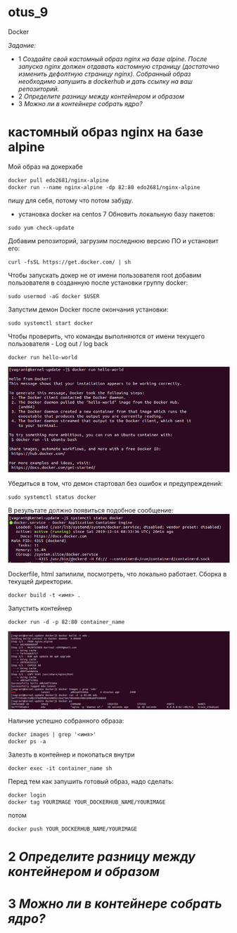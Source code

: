 # otus_9
Docker

*Задание:*
* 1 *Создайте свой кастомный образ nginx на базе alpine. После запуска nginx должен отдавать кастомную страницу (достаточно изменить дефолтную страницу nginx). Собранный образ необходимо запушить в dockerhub и дать ссылку на ваш репозиторий.*
* 2 *Определите разницу между контейнером и образом*
* 3 *Можно ли в контейнере собрать ядро?*

# кастомный образ nginx на базе alpine

Мой образ на докерхабе
```
docker pull edo2681/nginx-alpine
docker run --name nginx-alpine -dp 82:80 edo2681/nginx-alpine
```

пишу для себя, потому что потом забуду.
* установка docker на centos 7
Обновить локальную базу пакетов:
```
sudo yum check-update
```
Добавим репозиторий, загрузим последнюю версию ПО и установит его:
```
curl -fsSL https://get.docker.com/ | sh
```
Чтобы запускать докер не от имени пользователя root добавим пользователя в созданную после установки группу docker:
```
sudo usermod -aG docker $USER
```
Запустим демон Docker после окончания установки:
```
sudo systemctl start docker
```
Чтобы проверить, что команды выполняются от имени текущего пользователя - Log out / log back
```
docker run hello-world
```
![Image alt](https://github.com/Edo1993/otus_9/raw/master/12.png)

Убедиться в том, что демон стартовал без ошибок и предупреждений:
```
sudo systemctl status docker
```
В результате должно появиться подобное сообщение:
![Image alt](https://github.com/Edo1993/otus_9/raw/master/11.png)

Dockerfile, html запилили, посмотреть, что локально работает.
Сборка в текущей директории. 
```
docker build -t <имя> .
```
Запустить контейнер 
```
docker run -d -p 82:80 container_name
```
![Image alt](https://github.com/Edo1993/otus_9/raw/master/13.png)

Наличие успешно собранного образа:
```
docker images | grep '<имя>'
docker ps -a
```
Залезть в контейнер и покопаться внутри 
```
docker exec -it container_name sh
```

Перед тем как запушить готовый образ, надо сделать:
```
docker login
docker tag YOURIMAGE YOUR_DOCKERHUB_NAME/YOURIMAGE
```
потом
```
docker push YOUR_DOCKERHUB_NAME/YOURIMAGE
```
# 2 *Определите разницу между контейнером и образом*
# 3 *Можно ли в контейнере собрать ядро?*
